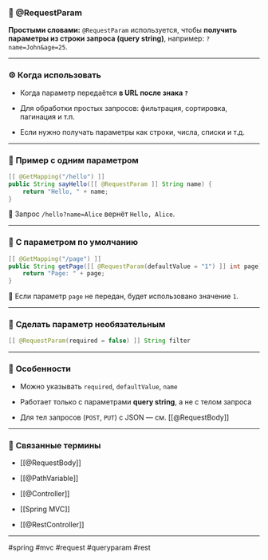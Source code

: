 ### 🧾 **@RequestParam**

**Простыми словами:** `@RequestParam` используется, чтобы **получить параметры из строки запроса (query string)**, например: `?name=John&age=25`.

---

### ⚙️ **Когда использовать**

- Когда параметр передаётся **в URL после знака `?`**
    
- Для обработки простых запросов: фильтрация, сортировка, пагинация и т.п.
    
- Если нужно получать параметры как строки, числа, списки и т.д.
    

---

### 📌 **Пример с одним параметром**

```java
[[ @GetMapping("/hello") ]]
public String sayHello([[ @RequestParam ]] String name) {
    return "Hello, " + name;
}
```

📍 Запрос `/hello?name=Alice` вернёт `Hello, Alice`.

---

### 📌 **С параметром по умолчанию**

```java
[[ @GetMapping("/page") ]]
public String getPage([[ @RequestParam(defaultValue = "1") ]] int page) {
    return "Page: " + page;
}
```

📍 Если параметр `page` не передан, будет использовано значение `1`.

---

### 📌 **Сделать параметр необязательным**

```java
[[ @RequestParam(required = false) ]] String filter
```

---

### 🧠 **Особенности**

- Можно указывать `required`, `defaultValue`, `name`
    
- Работает только с параметрами **query string**, а не с телом запроса
    
- Для тел запросов (`POST`, `PUT`) с JSON — см. [[@RequestBody]]
    

---

### 🔗 **Связанные термины**

- [[@RequestBody]]
    
- [[@PathVariable]]
    
- [[@Controller]]
    
- [[Spring MVC]]
    
- [[@RestController]]
    

---

#spring #mvc #request #queryparam #rest